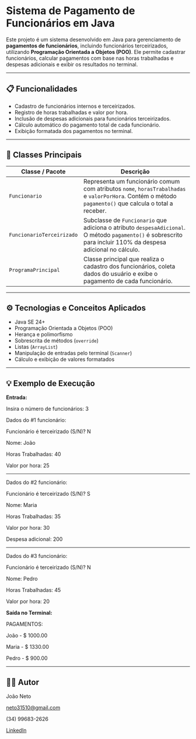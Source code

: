# Sistema de Pagamento de Funcionários em Java

Este projeto é um sistema desenvolvido em Java para gerenciamento de **pagamentos de funcionários**, incluindo funcionários terceirizados, utilizando **Programação Orientada a Objetos (POO)**. 
Ele permite cadastrar funcionários, calcular pagamentos com base nas horas trabalhadas e despesas adicionais e exibir os resultados no terminal.

---

## 📋 Funcionalidades

- Cadastro de funcionários internos e terceirizados.
- Registro de horas trabalhadas e valor por hora.
- Inclusão de despesas adicionais para funcionários terceirizados.
- Cálculo automático do pagamento total de cada funcionário.
- Exibição formatada dos pagamentos no terminal.

---

## 🔹 Classes Principais

| Classe / Pacote | Descrição |
|-----------------|-----------|
| `Funcionario` | Representa um funcionário comum com atributos `nome`, `horasTrabalhadas` e `valorPorHora`. Contém o método `pagamento()` que calcula o total a receber. |
| `FuncionarioTerceirizado` | Subclasse de `Funcionario` que adiciona o atributo `despesaAdicional`. O método `pagamento()` é sobrescrito para incluir 110% da despesa adicional no cálculo. |
| `ProgramaPrincipal` | Classe principal que realiza o cadastro dos funcionários, coleta dados do usuário e exibe o pagamento de cada funcionário. |

---

## ⚙️ Tecnologias e Conceitos Aplicados

- Java SE 24+
- Programação Orientada a Objetos (POO)
- Herança e polimorfismo
- Sobrescrita de métodos (`override`)
- Listas (`ArrayList`)
- Manipulação de entradas pelo terminal (`Scanner`)
- Cálculo e exibição de valores formatados

---

## 💡 Exemplo de Execução

**Entrada:**

Insira o número de funcionários: 3

Dados do #1 funcionário:

Funcionário é terceirizado (S/N)? N

Nome: João

Horas Trabalhadas: 40

Valor por hora: 25

---

Dados do #2 funcionário:

Funcionário é terceirizado (S/N)? S

Nome: Maria

Horas Trabalhadas: 35

Valor por hora: 30

Despesa adicional: 200

---

Dados do #3 funcionário:

Funcionário é terceirizado (S/N)? N

Nome: Pedro

Horas Trabalhadas: 45

Valor por hora: 20


**Saída no Terminal:**

PAGAMENTOS:

João - $ 1000.00

Maria - $ 1330.00

Pedro - $ 900.00


---

## 👨‍💻 Autor

João Neto  

neto31510@gmail.com  

(34) 99683-2626  

[LinkedIn](https://www.linkedin.com/in/joao-rodrigues-neto-855757293)


